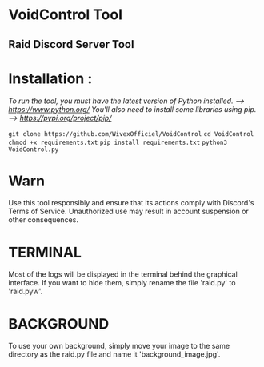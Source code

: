 # VoidControl Tool
## Raid Discord Server Tool

# Installation :
*To run the tool, you must have the latest version of Python installed. --> https://www.python.org/*
*You'll also need to install some libraries using pip. --> https://pypi.org/project/pip/*

`git clone https://github.com/WivexOfficiel/VoidControl`
`cd VoidControl`
`chmod +x requirements.txt`
`pip install requirements.txt`
`python3 VoidControl.py`

# Warn
Use this tool responsibly and ensure that its actions comply with Discord's Terms of Service. Unauthorized use may result in account suspension or other consequences.

# TERMINAL
Most of the logs will be displayed in the terminal behind the graphical interface. If you want to hide them, simply rename the file 'raid.py' to 'raid.pyw'.

# BACKGROUND
To use your own background, simply move your image to the same directory as the raid.py file and name it 'background_image.jpg'.
